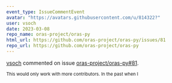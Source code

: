 ```yaml
---
event_type: IssueCommentEvent
avatar: "https://avatars.githubusercontent.com/u/814322?"
user: vsoch
date: 2023-03-08
repo_name: oras-project/oras-py
html_url: https://github.com/oras-project/oras-py/issues/81
repo_url: https://github.com/oras-project/oras-py
---
```


<a href='https://github.com/vsoch' target='_blank'>vsoch</a> commented on issue <a href='https://github.com/oras-project/oras-py/issues/81' target='_blank'>oras-project/oras-py#81</a>.

<small>This would only work with more contributors. In the past when I